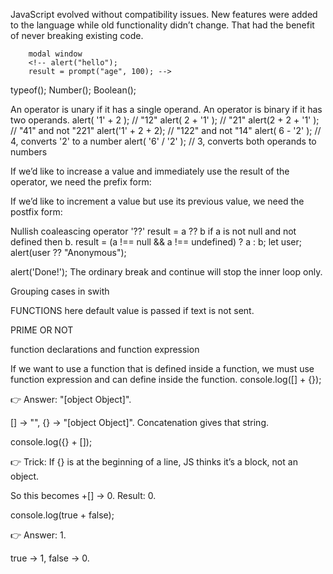 <!-- 'use strict'; -->
JavaScript evolved without compatibility issues. New features were added to the language while old functionality didn’t change. That had the benefit of never breaking existing code.

        modal window
        <!-- alert("hello");
        result = prompt("age", 100); -->

typeof();
Number();
Boolean();

An operator is unary if it has a single operand.
An operator is binary if it has two operands.
        alert( '1' + 2 ); // "12"
        alert( 2 + '1' ); // "21"
        alert(2 + 2 + '1' ); // "41" and not "221"
        alert('1' + 2 + 2); // "122" and not "14"
        alert( 6 - '2' ); // 4, converts '2' to a number
        alert( '6' / '2' ); // 3, converts both operands to numbers

If we’d like to increase a value and immediately use the result of the operator, we need the prefix form:

<!-- let counter = 0;
alert( ++counter ); // 1 -->
If we’d like to increment a value but use its previous value, we need the postfix form:

<!-- let counter = 0;
alert( counter++ ); // 0 -->

<!-- for (a = 1, b = 3, c = a * b; a < 10; a++) {
 ...
} -->

<!-- alert( '2' > 1 ); // true, string '2' becomes a number 2
alert( '01' == 1 ); // true, string '01' becomes a number 1 -->

<!-- alert( null == undefined ); // true -->

<!-- let result = condition ? value1 : value2; -->
<!-- let accessAllowed = (age > 18) ? true : false; -->

Nullish coaleascing operator '??'
result = a ?? b if a is not null and not defined then b.
result = (a !== null && a !== undefined) ? a : b;
let user;
alert(user ?? "Anonymous"); 

<!-- outer: for (let i = 0; i < 3; i++) {

  for (let j = 0; j < 3; j++) {

    let input = prompt(`Value at coords (${i},${j})`, '');

    // if an empty string or canceled, then break out of both loops
    if (!input) break outer; // (*)

    // do something with the value...
  }
} -->

alert('Done!');
The ordinary break and continue will stop the inner loop only. 

Grouping cases in swith
<!-- let a = 3;

switch (a) {
  case 4:
    alert('Right!');
    break;

  case 3: // (*) grouped two cases
  case 5:
    alert('Wrong!');
    alert("Why don't you take a math class?");
    break;

  default:
    alert('The result is strange. Really.');
} -->

FUNCTIONS
here default value is passed if text is not sent.
<!-- function showMessage(from, text = "no text given") {
  alert( from + ": " + text );
}

showMessage("Ann"); // Ann: no text given
Now if the text parameter is not passed, it will get the value "no text given". -->

PRIME OR NOT
<!-- function showPrimes(n) {
  nextPrime: for (let i = 2; i < n; i++) {

    for (let j = 2; j < i; j++) {
      if (i % j == 0) continue nextPrime;
    }

    alert( i ); // a prime
  }
} -->

<!-- function checkAge(age) {
  return (age > 18) ? true : confirm('Did parents allow you?');
} -->

function declarations and function expression 
<!-- let sayHi = function() {
  alert( "Hello" );
}; -->

If we want to use a function that is defined inside a function, we must use function expression
and can define inside the function.
console.log([] + {});

👉 Answer: "[object Object]".

[] → "", {} → "[object Object]". Concatenation gives that string.

console.log({} + []);

👉 Trick: If {} is at the beginning of a line, JS thinks it’s a block, not an object.

So this becomes +[] → 0.
Result: 0.

console.log(true + false);

👉 Answer: 1.

true → 1, false → 0.